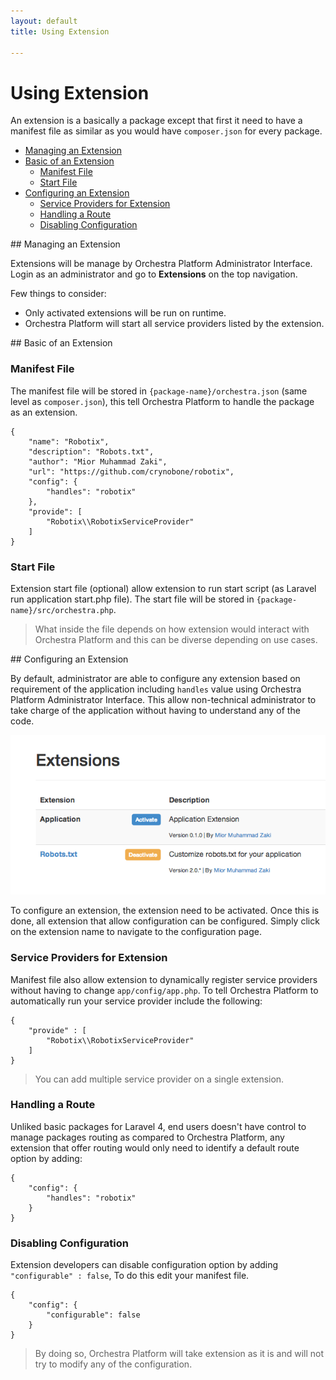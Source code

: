 ```yaml
---
layout: default
title: Using Extension

---
```


Using Extension
==============


An extension is a basically a package except that first it need to have a manifest file as similar as you would have `composer.json` for every package.

* [Managing an Extension](#managing)
* [Basic of an Extension](#basic)
  * [Manifest File](#manifest-file)
  * [Start File](#start-file)
* [Configuring an Extension](#configuring)
  * [Service Providers for Extension](#provide)
  * [Handling a Route](#handles)
  * [Disabling Configuration](#disable-configuration) 


<article id="managing">
## Managing an Extension

Extensions will be manage by Orchestra Platform Administrator Interface. Login as an 
administrator and go to **Extensions** on the top navigation.

Few things to consider:

* Only activated extensions will be run on runtime.
* Orchestra Platform will start all service providers listed by the extension.

</article>


<article id="basic">
## Basic of an Extension

<a name="manifest-file"></a>
### Manifest File
The manifest file will be stored in `{package-name}/orchestra.json` (same level as `composer.json`), this tell Orchestra Platform to handle the package as an extension.

	{
		"name": "Robotix",
		"description": "Robots.txt",
		"author": "Mior Muhammad Zaki",
		"url": "https://github.com/crynobone/robotix",
		"config": {
			"handles": "robotix"
		},
		"provide": [
			"Robotix\\RobotixServiceProvider"
		]
	}

<a name="start-file"></a>
### Start File

Extension start file (optional) allow extension to run start script (as Laravel run application start.php file). The start file will be stored in `{package-name}/src/orchestra.php`. 

> What inside the file depends on how extension would interact with Orchestra Platform and this can be diverse depending on use cases.

</article>


<article id="configuring">
## Configuring an Extension

By default, administrator are able to configure any extension based on requirement of the application including `handles` value using Orchestra Platform Administrator Interface. This allow non-technical administrator to take charge of the application without having to understand any of the code.

![Configuring an Extesion](/assets/img/extension.png)

To configure an extension, the extension need to be activated. Once this is done, all extension that allow configuration can be configured. Simply click on the extension name to navigate to the configuration page.

<a name="provide"></a>
### Service Providers for Extension

Manifest file also allow extension to dynamically register service providers without having to change `app/config/app.php`. To tell Orchestra Platform to automatically run your service provider include the following:
	
	{
		"provide" : [
			"Robotix\\RobotixServiceProvider"
		]
	}
	
> You can add multiple service provider on a single extension.

<a name="handles"></a>
### Handling a Route

Unliked basic packages for Laravel 4, end users doesn't have control to manage packages routing as compared to Orchestra Platform, any extension that offer routing would only need to identify a default route option by adding:

	{
		"config": {
			"handles": "robotix"		
		}
	}

<a name="disable-configuration"></a>
### Disabling Configuration

Extension developers can disable configuration option by adding `"configurable" : false`, To do this edit your manifest file.

	{
		"config": {
			"configurable": false
		}
	}

> By doing so, Orchestra Platform will take extension as it is and will not try to modify any of the configuration.

</article>